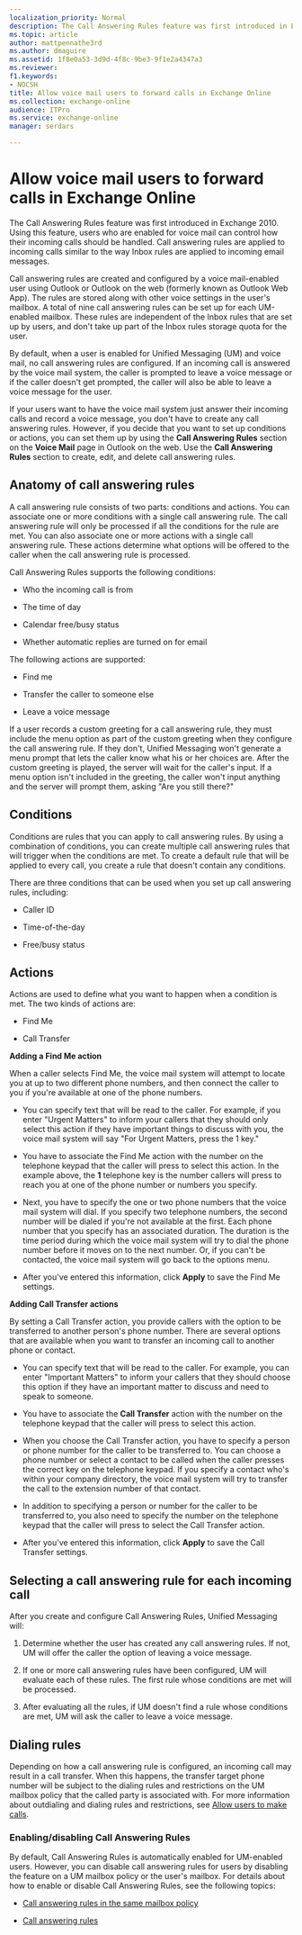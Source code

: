 ```yaml
---
localization_priority: Normal
description: The Call Answering Rules feature was first introduced in Exchange 2010. Using this feature, users who are enabled for voice mail can control how their incoming calls should be handled. Call answering rules are applied to incoming calls similar to the way Inbox rules are applied to incoming email messages.
ms.topic: article
author: mattpennathe3rd
ms.author: dmaguire
ms.assetid: 1f8e0a53-3d9d-4f8c-9be3-9f1e2a4347a3
ms.reviewer: 
f1.keywords:
- NOCSH
title: Allow voice mail users to forward calls in Exchange Online
ms.collection: exchange-online
audience: ITPro
ms.service: exchange-online
manager: serdars

---
```


# Allow voice mail users to forward calls in Exchange Online

The Call Answering Rules feature was first introduced in Exchange 2010. Using this feature, users who are enabled for voice mail can control how their incoming calls should be handled. Call answering rules are applied to incoming calls similar to the way Inbox rules are applied to incoming email messages.

Call answering rules are created and configured by a voice mail-enabled user using Outlook or Outlook on the web (formerly known as Outlook Web App). The rules are stored along with other voice settings in the user's mailbox. A total of nine call answering rules can be set up for each UM-enabled mailbox. These rules are independent of the Inbox rules that are set up by users, and don't take up part of the Inbox rules storage quota for the user.

By default, when a user is enabled for Unified Messaging (UM) and voice mail, no call answering rules are configured. If an incoming call is answered by the voice mail system, the caller is prompted to leave a voice message or if the caller doesn't get prompted, the caller will also be able to leave a voice message for the user.

If your users want to have the voice mail system just answer their incoming calls and record a voice message, you don't have to create any call answering rules. However, if you decide that you want to set up conditions or actions, you can set them up by using the **Call Answering Rules** section on the **Voice Mail** page in Outlook on the web. Use the **Call Answering Rules** section to create, edit, and delete call answering rules.

## Anatomy of call answering rules

A call answering rule consists of two parts: conditions and actions. You can associate one or more conditions with a single call answering rule. The call answering rule will only be processed if all the conditions for the rule are met. You can also associate one or more actions with a single call answering rule. These actions determine what options will be offered to the caller when the call answering rule is processed.

Call Answering Rules supports the following conditions:

- Who the incoming call is from

- The time of day

- Calendar free/busy status

- Whether automatic replies are turned on for email

The following actions are supported:

- Find me

- Transfer the caller to someone else

- Leave a voice message

If a user records a custom greeting for a call answering rule, they must include the menu option as part of the custom greeting when they configure the call answering rule. If they don't, Unified Messaging won't generate a menu prompt that lets the caller know what his or her choices are. After the custom greeting is played, the server will wait for the caller's input. If a menu option isn't included in the greeting, the caller won't input anything and the server will prompt them, asking "Are you still there?"

## Conditions

Conditions are rules that you can apply to call answering rules. By using a combination of conditions, you can create multiple call answering rules that will trigger when the conditions are met. To create a default rule that will be applied to every call, you create a rule that doesn't contain any conditions.

There are three conditions that can be used when you set up call answering rules, including:

- Caller ID

- Time-of-the-day

- Free/busy status

## Actions

Actions are used to define what you want to happen when a condition is met. The two kinds of actions are:

- Find Me

- Call Transfer

 **Adding a Find Me action**

When a caller selects Find Me, the voice mail system will attempt to locate you at up to two different phone numbers, and then connect the caller to you if you're available at one of the phone numbers.

- You can specify text that will be read to the caller. For example, if you enter "Urgent Matters" to inform your callers that they should only select this action if they have important things to discuss with you, the voice mail system will say "For Urgent Matters, press the 1 key."

- You have to associate the Find Me action with the number on the telephone keypad that the caller will press to select this action. In the example above, the **1** telephone key is the number callers will press to reach you at one of the phone number or numbers you specify.

- Next, you have to specify the one or two phone numbers that the voice mail system will dial. If you specify two telephone numbers, the second number will be dialed if you're not available at the first. Each phone number that you specify has an associated duration. The duration is the time period during which the voice mail system will try to dial the phone number before it moves on to the next number. Or, if you can't be contacted, the voice mail system will go back to the options menu.

- After you've entered this information, click **Apply** to save the Find Me settings.

 **Adding Call Transfer actions**

By setting a Call Transfer action, you provide callers with the option to be transferred to another person's phone number. There are several options that are available when you want to transfer an incoming call to another phone or contact.

- You can specify text that will be read to the caller. For example, you can enter "Important Matters" to inform your callers that they should choose this option if they have an important matter to discuss and need to speak to someone.

- You have to associate the **Call Transfer** action with the number on the telephone keypad that the caller will press to select this action.

- When you choose the Call Transfer action, you have to specify a person or phone number for the caller to be transferred to. You can choose a phone number or select a contact to be called when the caller presses the correct key on the telephone keypad. If you specify a contact who's within your company directory, the voice mail system will try to transfer the call to the extension number of that contact.

- In addition to specifying a person or number for the caller to be transferred to, you also need to specify the number on the telephone keypad that the caller will press to select the Call Transfer action.

- After you've entered this information, click **Apply** to save the Call Transfer settings.

## Selecting a call answering rule for each incoming call

After you create and configure Call Answering Rules, Unified Messaging will:

1. Determine whether the user has created any call answering rules. If not, UM will offer the caller the option of leaving a voice message.

2. If one or more call answering rules have been configured, UM will evaluate each of these rules. The first rule whose conditions are met will be processed.

3. After evaluating all the rules, if UM doesn't find a rule whose conditions are met, UM will ask the caller to leave a voice message.

## Dialing rules

Depending on how a call answering rule is configured, an incoming call may result in a call transfer. When this happens, the transfer target phone number will be subject to the dialing rules and restrictions on the UM mailbox policy that the called party is associated with. For more information about outdialing and dialing rules and restrictions, see [Allow users to make calls](allow-users-to-make-calls.md).

### Enabling/disabling Call Answering Rules

By default, Call Answering Rules is automatically enabled for UM-enabled users. However, you can disable call answering rules for users by disabling the feature on a UM mailbox policy or the user's mailbox. For details about how to enable or disable Call Answering Rules, see the following topics:

- [Call answering rules in the same mailbox policy](call-answering-rules-in-the-same-mailbox-policy.md)

- [Call answering rules](call-answering-rules.md)

